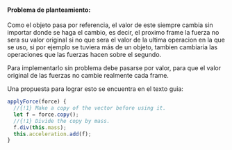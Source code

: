 #### Problema de planteamiento:

Como el objeto pasa por referencia, el valor de este siempre cambia sin importar donde se haga el cambio, es decir, el proximo frame la fuerza no sera su valor original si no que sera el valor de la ultima operacion en la que se uso, si por ejemplo se tuviera más de un objeto, tambien cambiaria las operaciones que las fuerzas hacen sobre el segundo.

Para implementarlo sin problema debe pasarse por valor, para que el valor original de las fuerzas no cambie realmente cada frame.

Una propuesta para lograr esto se encuentra en el texto guia:

``` js
applyForce(force) {
  //{!1} Make a copy of the vector before using it.
  let f = force.copy();
  //{!1} Divide the copy by mass.
  f.div(this.mass);
  this.acceleration.add(f);
}

```
